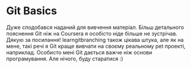 # Git Basics
Дуже сподобався наданий для вивчення матеріал. Більш детального пояснення Git ніж на Coursera я особісто ніде більше не зустрічав. Дякую за посилання! learngitbranching також цікава штука, але як на мене, такі речі я Git краще вивчати на своєму реальному pet проекті, наприклад. Особисто мені Git дається важче ніж основи програмування. Але нічого, буду старатися :)
